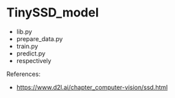 # TinySSD_model


- lib.py
- prepare_data.py
- train.py
- predict.py
- respectively


References:
- https://www.d2l.ai/chapter_computer-vision/ssd.html
